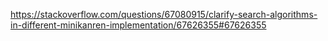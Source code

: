 https://stackoverflow.com/questions/67080915/clarify-search-algorithms-in-different-minikanren-implementation/67626355#67626355